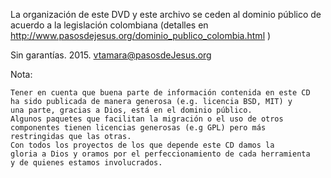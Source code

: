 La organización de este DVD y este archivo se ceden al dominio público de
acuerdo a la legislación colombiana (detalles en 
http://www.pasosdejesus.org/dominio_publico_colombia.html )

Sin garantías. 2015. vtamara@pasosdeJesus.org

Nota: 

	Tener en cuenta que buena parte de información contenida en este CD 
  	ha sido publicada de manera generosa (e.g. licencia BSD, MIT) y 
	una parte, gracias a Dios, está en el dominio público.
	Algunos paquetes que facilitan la migración o el uso de otros 
	componentes tienen licencias generosas (e.g GPL) pero más
	restringidas que las otras. 
	Con todos los proyectos de los que depende este CD damos la 
	gloria a Dios y oramos por el perfeccionamiento de cada herramienta
	y de quienes estamos involucrados.

